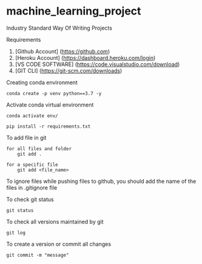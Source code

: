 # machine_learning_project
Industry Standard Way Of Writing Projects

Requirements

1. [Github Account] (https://github.com)
2. [Heroku Account] (https://dashboard.heroku.com/login)
3. [VS CODE SOFTWARE] (https://code.visualstudio.com/download)
4. [GIT CLI] (https://git-scm.com/downloads) 

Creating conda environment
```
conda create -p venv python==3.7 -y
```

Activate conda virtual environment
```
conda activate env/
```

```
pip install -r requirements.txt
```

To add file in git
```
for all files and folder
    git add .
```

```
for a specific file
    git add <file_name>
```

To ignore files while pushing files to github, you should add the name of the files in .gitignore file

To check git status

```
git status
```

To check all versions maintained by git

```
git log
```

To create a version or commit all changes

```
git commit -m "message"
```
